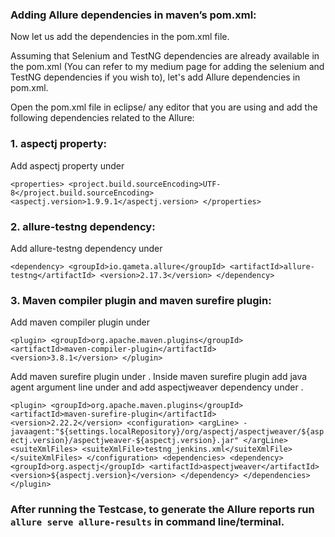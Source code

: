 ### Adding Allure dependencies in maven’s pom.xml:

Now let us add the dependencies in the pom.xml file.

Assuming that Selenium and TestNG dependencies are already available in the pom.xml (You can refer to my medium page for adding the selenium and TestNG dependencies if you wish to), let's add Allure dependencies in pom.xml.

Open the pom.xml file in eclipse/ any editor that you are using and add the following dependencies related to the Allure:

### 1. aspectj property:
Add aspectj property under <properties>

`<properties>
  <project.build.sourceEncoding>UTF-8</project.build.sourceEncoding>
  <aspectj.version>1.9.9.1</aspectj.version>
</properties>`

### 2. allure-testng dependency:
Add allure-testng dependency under <dependencies>

`<dependency>
  <groupId>io.qameta.allure</groupId>
  <artifactId>allure-testng</artifactId>
  <version>2.17.3</version>
</dependency>`

### 3. Maven compiler plugin and maven surefire plugin:
Add maven compiler plugin under <plugins>

`<plugin>
  <groupId>org.apache.maven.plugins</groupId>
  <artifactId>maven-compiler-plugin</artifactId>
  <version>3.8.1</version>
</plugin>`

Add maven surefire plugin under <plugins>. Inside maven surefire plugin add java agent argument line under <configuration> and add aspectjweaver dependency under <dependencies>.

`<plugin>
  <groupId>org.apache.maven.plugins</groupId>
  <artifactId>maven-surefire-plugin</artifactId>
  <version>2.22.2</version>
  <configuration>
    <argLine> -javaagent:"${settings.localRepository}/org/aspectj/aspectjweaver/${aspectj.version}/aspectjweaver-${aspectj.version}.jar"
    </argLine>
    <suiteXmlFiles>
      <suiteXmlFile>testng_jenkins.xml</suiteXmlFile>
    </suiteXmlFiles>
  </configuration>
<dependencies>
  <dependency>
    <groupId>org.aspectj</groupId>
    <artifactId>aspectjweaver</artifactId>
    <version>${aspectj.version}</version>
  </dependency>
</dependencies>
</plugin>`

### After running the Testcase, to generate the Allure reports run `allure serve allure-results` in command line/terminal.
